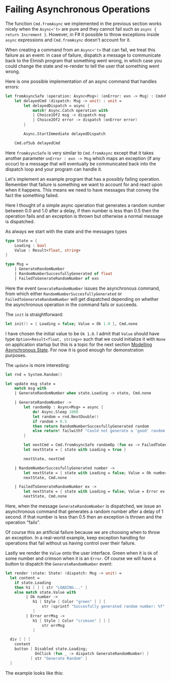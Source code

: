 # Failing Asynchronous Operations

The function `Cmd.fromAsync` we implemented in the previous section works nicely when the `Async<'t>` are pure and they cannot fail such as `async { return Increment }`. However, in F# it possible to throw exceptions inside `async` expressions and `Cmd.fromAsync` doesn't account for it.

When creating a command from an `Async<'t>` that can fail, we treat this failure as an event: in case of failure, dispatch a message to communicate back to the Elmish program that something went wrong, in which case you could change the state and re-render to tell the user that something went wrong.

Here is one possible implementation of an async command that handles errors:
```fsharp
let fromAsyncSafe (operation: Async<Msg>) (onError: exn -> Msg) : Cmd<Msg> =
    let delayedCmd (dispatch: Msg -> unit) : unit =
        let delayedDispatch = async {
            match! Async.Catch operation with
            | Choice1Of2 msg -> dispatch msg
            | Choice2Of2 error -> dispatch (onError error)
        }

        Async.StartImmediate delayedDispatch

    Cmd.ofSub delayedCmd
```
Here `fromAsyncSafe` is very similar to `Cmd.fromAsync` except that it takes another parameter `onError : exn -> Msg` which maps an exception (if any occur) to a message that will eventually be communicated back into the dispatch loop and your program can handle it.

Let's implement an example program that has a possibly failing operation. Remember that failure is something we want to account for and react upon when it happens. This means we need to have messages that convey the fact the something failed.

Here I thought of a simple async operation that generates a random number between 0.0 and 1.0 after a delay, if then number is less than 0.5 then the operation fails and an exception is thrown but otherwise a normal message is dispatched.

As always we start with the state and the messages types
```fsharp
type State = {
    Loading : bool
    Value : Result<float, string>
}

type Msg =
    | GenerateRandomNumber
    | RandomNumberSuccesfullyGenerated of float
    | FailedToGenerateRandomNumber of exn
```
Here the event `GenerateRandomNumber` issues the asynchronous command, from which either `RandomNumberSuccesfullyGenerated` or `FailedToGenerateRandomNumber` will get dispatched depending on whether the asynchronous operation in the command fails or succeeds.

The `init` is straightforward:
```fsharp
let init() = { Loading = false; Value = Ok 1.0 }, Cmd.none
```
I have chosen the initial value to be `Ok 1.0`. I admit that `Value` should have type `Option<Result<float, string>>` such that we could initialize it with `None` on application startup but this is a topic for the next section [Modelling Asynchronous State](async-state.md). For now it is good enough for demonstration purposes.

The `update` is more interesting:
```fsharp {highlight: [16]}
let rnd = System.Random()

let update msg state =
    match msg with
    | GenerateRandomNumber when state.Loading -> state, Cmd.none

    | GenerateRandomNumber ->
        let randomOp : Async<Msg> = async {
            do! Async.Sleep 1000
            let random = rnd.NextDouble()
            if random > 0.5
            then return RandomNumberSuccesfullyGenerated random
            else return! failwithf "Could not generate a 'good' random number: %f" random
        }

        let nextCmd = Cmd.fromAsyncSafe randomOp (fun ex -> FailedToGenerateRandomNumber ex)
        let nextState = { state with Loading = true }

        nextState, nextCmd

    | RandomNumberSuccesfullyGenerated number ->
        let nextState = { state with Loading = false; Value = Ok number }
        nextState, Cmd.none

    | FailedToGenerateRandomNumber ex ->
        let nextState = { state with Loading = false; Value = Error ex.Message }
        nextState, Cmd.none
```

Here, when the message `GenerateRandomNumber` is dispatched, we issue an asynchronous command that generates a random number after a delay of 1 second. if that number is less than 0.5 then an exception is thrown and the operation "fails".

Of course this an artificial failure because *we* are choosing when to throw an exception. In a real-world example, keep exception handling for operations that fail without us having control over their failure.

Lastly we render the `Value` onto the user interface. Green when it is `Ok` of some number and crimson when it is an `Error`. Of course we will have a button to dispatch the `GenerateRandomNumber` event:
```fsharp
let render (state: State) (dispatch: Msg -> unit) =
  let content =
    if state.Loading
    then h1 [ ] [ str "LOADING..." ]
    else match state.Value with
         | Ok number ->
            h1 [ Style [ Color "green" ] ] [
                str (sprintf "Succesfully generated random number: %f" number)
            ]
         | Error errMsg ->
            h1 [ Style [ Color "crimson" ] ] [
                str errMsg
            ]

  div [ ] [
    content
    button [ Disabled state.Loading;
             OnClick (fun _ -> dispatch GenerateRandomNumber) ]
           [ str "Generate Random" ]
  ]
```
The example looks like this:

<div style="width:100%">
  <div style="margin: 0 auto; width:75%;">
    <resolved-image source="/images/commands/failing-random.gif" />
  </div>
</div>
